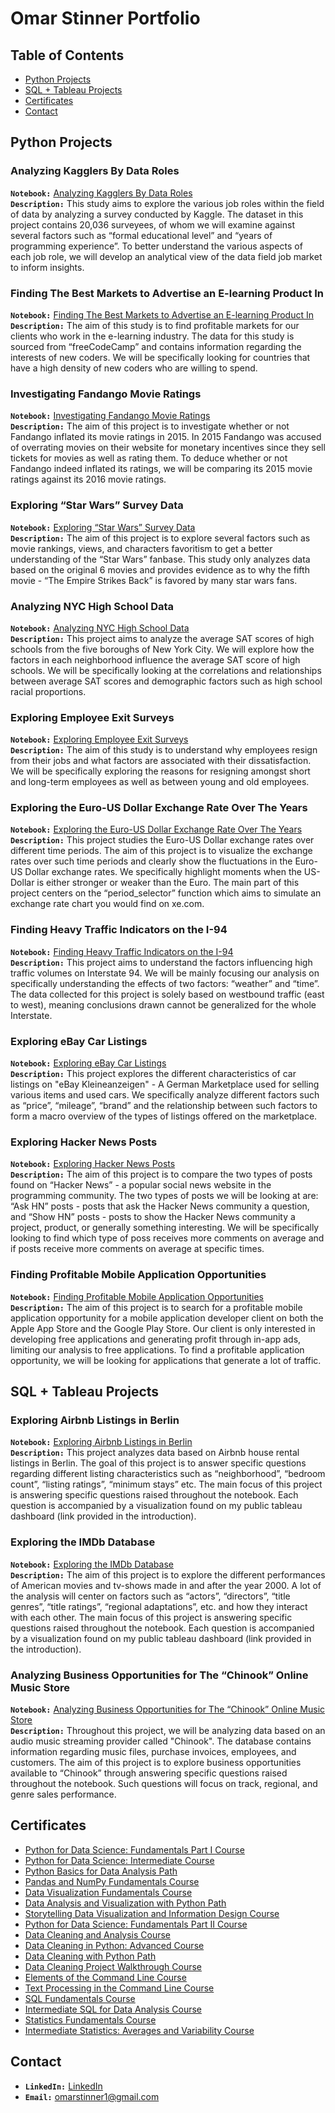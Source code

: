 # Omar Stinner Portfolio

## Table of Contents
+ [Python Projects](https://github.com/omarstinner/Portfolio/blob/main/README.md#python-projects)
+ [SQL + Tableau Projects](https://github.com/omarstinner/Portfolio/blob/main/README.md#sql--tableau-projects)
+ [Certificates](https://github.com/omarstinner/Portfolio/blob/main/README.md#certificates)
+ [Contact](https://github.com/omarstinner/Portfolio/blob/main/README.md#contact)

## Python Projects

### Analyzing Kagglers By Data Roles
**`Notebook:`** [Analyzing Kagglers By Data Roles](https://nbviewer.org/github/omarstinner/Projects/blob/9329a401a5cc468fabad110a66229ac30fb413b9/Analyzing%20Kagglers%20By%20Data%20Role.ipynb)<br />
**`Description:`** This study aims to explore the various job roles within the field of data by analyzing a survey conducted by Kaggle. The dataset in this project contains 20,036 surveyees, of whom we will examine against several factors such as  “formal educational level” and “years of programming experience”. To better understand the various aspects of each job role, we will develop an analytical view of the data field job market to inform insights.

### Finding The Best Markets to Advertise an E-learning Product In
**`Notebook:`** [Finding The Best Markets to Advertise an E-learning Product In](https://nbviewer.org/github/omarstinner/Projects/blob/main/Finding%20The%20Best%20Markets%20to%20Advertise%20in%20an%20E-learning%20Product.ipynb)<br />
**`Description:`** The aim of this study is to find profitable markets for our clients who work in the e-learning industry. The data for this study is sourced from “freeCodeCamp” and contains information regarding the interests of new coders. We will be specifically looking for countries that have a high density of new coders who are willing to spend.

### Investigating Fandango Movie Ratings
**`Notebook:`** [Investigating Fandango Movie Ratings](https://nbviewer.org/github/omarstinner/Projects/blob/main/Investigating%20Fandago%20Movie%20Ratings.ipynb)<br />
**`Description:`** The aim of this project is to investigate whether or not Fandango inflated its movie ratings in 2015. In 2015 Fandango was accused of overrating movies on their website for monetary incentives since they sell tickets for movies as well as rating them. To deduce whether or not Fandango indeed inflated its ratings, we will be comparing its 2015 movie ratings against its 2016 movie ratings.

### Exploring “Star Wars” Survey Data
**`Notebook:`** [Exploring “Star Wars” Survey Data](https://nbviewer.org/github/omarstinner/Projects/blob/main/Exploring%20%27Star%20Wars%27%20Survey.ipynb)<br />
**`Description:`** The aim of this project is to explore several factors such as movie rankings, views, and characters favoritism to get a better understanding of the “Star Wars” fanbase. This study only analyzes data based on the original 6 movies and provides evidence as to why the fifth movie - “The Empire Strikes Back” is favored by many star wars fans.

### Analyzing NYC High School Data
**`Notebook:`** [Analyzing NYC High School Data](https://nbviewer.org/github/omarstinner/Projects/blob/main/Analyzing%20NYC%20High%20School%20Data.ipynb)<br />
**`Description:`** This project aims to analyze the average SAT scores of high schools from the five boroughs of New York City. We will explore how the factors in each neighborhood influence the average SAT score of high schools. We will be specifically looking at the correlations and relationships between average SAT scores and demographic factors such as high school racial proportions.

### Exploring Employee Exit Surveys
**`Notebook:`** [Exploring Employee Exit Surveys](https://nbviewer.org/github/omarstinner/Projects/blob/main/Analyzing%20Employee%20Exit%20Surveys.ipynb)<br />
**`Description:`** The aim of this study is to understand why employees resign from their jobs and what factors are associated with their dissatisfaction. We will be specifically exploring the reasons for resigning amongst short and long-term employees as well as between young and old employees.

### Exploring the Euro-US Dollar Exchange Rate Over The Years
**`Notebook:`** [Exploring the Euro-US Dollar Exchange Rate Over The Years](https://github.com/omarstinner/Projects/blob/main/Exploring%20the%20Euro-US%20Dollar%20Exchange%20Rate%20Over%20The%20Years.ipynb)<br />
**`Description:`** This project studies the Euro-US Dollar exchange rates over different time periods. The aim of this project is to visualize the exchange rates over such time periods and clearly show the fluctuations in the  Euro-US Dollar exchange rates. We specifically highlight moments when the US-Dollar is either stronger or weaker than the Euro. The main part of this project centers on the “period_selector” function which aims to simulate an exchange rate chart you would find on xe.com.

### Finding Heavy Traffic Indicators on the I-94
**`Notebook:`** [Finding Heavy Traffic Indicators on the I-94](https://nbviewer.org/github/omarstinner/Projects/blob/main/Finding%20Heavy%20Traffic%20Indicators%20on%20the%20I-94.ipynb)<br />
**`Description:`** This project aims to understand the factors influencing high traffic volumes on Interstate 94. We will be mainly focusing our analysis on specifically understanding the effects of two factors: “weather” and “time”.  The data collected for this project is solely based on westbound traffic (east to west), meaning conclusions drawn cannot be generalized for the whole Interstate.

### Exploring eBay Car Listings
**`Notebook:`** [Exploring eBay Car Listings](https://nbviewer.org/github/omarstinner/Projects/blob/main/Exploring%20eBay%20Car%20Sales%20Data.ipynb)<br />
**`Description:`** This project explores the different characteristics of car listings on "eBay Kleineanzeigen" - A German Marketplace used for selling various items and used cars. We specifically analyze different factors such as “price”, “mileage”, “brand” and the relationship between such factors to form a macro overview of the types of listings offered on the marketplace.

### Exploring Hacker News Posts
**`Notebook:`** [Exploring Hacker News Posts](https://nbviewer.org/github/omarstinner/Projects/blob/main/Exploring%20Hacker%20News%20Posts.ipynb)<br />
**`Description:`** The aim of this project is to compare the two types of posts found on “Hacker News” - a popular social news website in the programming community. The two types of posts we will be looking at are: “Ask HN” posts - posts that ask the Hacker News community a question, and “Show HN” posts - posts to show the Hacker News community a project, product, or generally something interesting. We will be specifically looking to find which type of poss receives more comments on average and if posts receive more comments on average at specific times.

### Finding Profitable Mobile Application Opportunities
**`Notebook:`** [Finding Profitable Mobile Application Opportunities](https://nbviewer.org/github/omarstinner/Projects/blob/main/Profitable%20App%20Profiles.ipynb)<br />
**`Description:`** The aim of this project is to search for a profitable mobile application opportunity for a mobile application developer client on both the Apple App Store and the Google Play Store. Our client is only interested in developing free applications and generating profit through in-app ads, limiting our analysis to free applications. To find a profitable application opportunity, we will be looking for applications that generate a lot of traffic.

## SQL + Tableau Projects

### Exploring Airbnb Listings in Berlin
**`Notebook:`** [Exploring Airbnb Listings in Berlin](https://github.com/omarstinner/Projects/blob/d987e9aa2081cd94195dc290059998884c65123c/Exploring%20Airbnb%20Listings%20in%20Berlin.ipynb)<br />
**`Description:`** This project analyzes data based on Airbnb house rental listings in Berlin. The goal of this project is to answer specific questions regarding different listing characteristics such as “neighborhood”, “bedroom count”, “listing ratings”, “minimum stays” etc. The main focus of this project is answering specific questions raised throughout the notebook. Each question is accompanied by a visualization found on my public tableau dashboard (link provided in the introduction).

### Exploring the IMDb Database
**`Notebook:`** [Exploring the IMDb Database](https://github.com/omarstinner/Projects/blob/d987e9aa2081cd94195dc290059998884c65123c/Exploring%20the%20IMDb%20Database.ipynb)<br />
**`Description:`** The aim of this project is to explore the different performances of American movies and tv-shows made in and after the year 2000. A lot of the analysis will center on factors such as “actors”, “directors”, “title genres”, “title ratings”, “regional adaptations”, etc. and how they interact with each other. The main focus of this project is answering specific questions raised throughout the notebook. Each question is accompanied by a visualization found on my public tableau dashboard (link provided in the introduction).

### Analyzing Business Opportunities for The “Chinook” Online Music Store
**`Notebook:`** [Analyzing Business Opportunities for The “Chinook” Online Music Store](https://github.com/omarstinner/Projects/blob/d987e9aa2081cd94195dc290059998884c65123c/Analyzing%20Business%20Opportunities%20for%20The%20%E2%80%9CChinook%E2%80%9D%20Online%20Music%20Store.ipynb)<br />
**`Description:`** Throughout this project, we will be analyzing data based on an audio music streaming provider called "Chinook". The database contains information regarding music files, purchase invoices, employees, and customers. The aim of this project is to explore business opportunities available to “Chinook” through answering specific questions raised throughout the notebook. Such questions will focus on track, regional, and genre sales performance.

## Certificates
+ [Python for Data Science: Fundamentals Part I Course](https://drive.google.com/drive/folders/1vDQiqeP9lT7_S5_C2L1Se_UdZamUuglv)
+ [Python for Data Science: Intermediate Course](https://drive.google.com/drive/folders/1vDQiqeP9lT7_S5_C2L1Se_UdZamUuglv)
+ [Python Basics for Data Analysis Path](https://drive.google.com/drive/folders/1vDQiqeP9lT7_S5_C2L1Se_UdZamUuglv)
+ [Pandas and NumPy Fundamentals Course](https://drive.google.com/drive/folders/1vDQiqeP9lT7_S5_C2L1Se_UdZamUuglv)
+ [Data Visualization Fundamentals Course](https://drive.google.com/drive/folders/1vDQiqeP9lT7_S5_C2L1Se_UdZamUuglv)
+ [Data Analysis and Visualization with Python Path](https://drive.google.com/drive/folders/1vDQiqeP9lT7_S5_C2L1Se_UdZamUuglv)
+ [Storytelling Data Visualization and Information Design Course](https://drive.google.com/drive/folders/1vDQiqeP9lT7_S5_C2L1Se_UdZamUuglv)
+ [Python for Data Science: Fundamentals Part II Course](https://drive.google.com/drive/folders/1vDQiqeP9lT7_S5_C2L1Se_UdZamUuglv)
+ [Data Cleaning and Analysis Course](https://drive.google.com/drive/folders/1vDQiqeP9lT7_S5_C2L1Se_UdZamUuglv)
+ [Data Cleaning in Python: Advanced Course](https://drive.google.com/drive/folders/1vDQiqeP9lT7_S5_C2L1Se_UdZamUuglv)
+ [Data Cleaning with Python Path](https://drive.google.com/drive/folders/1vDQiqeP9lT7_S5_C2L1Se_UdZamUuglv)
+ [Data Cleaning Project Walkthrough Course](https://drive.google.com/drive/folders/1vDQiqeP9lT7_S5_C2L1Se_UdZamUuglv)
+ [Elements of the Command Line Course](https://drive.google.com/file/d/19vUwPPbIjm_NcXFXE2Qt5YmcsWmS3hmu/view?usp=sharing)
+ [Text Processing in the Command Line Course](https://drive.google.com/drive/folders/1vDQiqeP9lT7_S5_C2L1Se_UdZamUuglv)
+ [SQL Fundamentals Course](https://drive.google.com/drive/folders/1vDQiqeP9lT7_S5_C2L1Se_UdZamUuglv)
+ [Intermediate SQL for Data Analysis Course](https://drive.google.com/drive/folders/1vDQiqeP9lT7_S5_C2L1Se_UdZamUuglv)
+ [Statistics Fundamentals Course](https://drive.google.com/drive/folders/1vDQiqeP9lT7_S5_C2L1Se_UdZamUuglv)
+ [Intermediate Statistics: Averages and Variability Course](https://drive.google.com/drive/folders/1vDQiqeP9lT7_S5_C2L1Se_UdZamUuglv)

## Contact
+ **`LinkedIn:`** [LinkedIn](https://www.linkedin.com/in/omar-stinner-987183177/)
+ **`Email:`** omarstinner1@gmail.com
